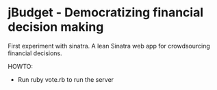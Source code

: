 # jBudget - Democratizing financial decision making
First experiment with sinatra. A lean Sinatra web app for crowdsourcing 
financial decisions.

HOWTO:
* Run ruby vote.rb to run the server

